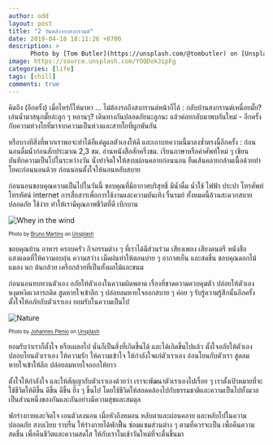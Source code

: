 ```yaml
---
author: odd
layout: post
title: "2 วันหลังจากสงกรานต์"
date: 2019-04-18 18:11:26 +0700
description: >
      Photo by [Tom Butler](https://unsplash.com/@tombutler) on [Unsplash](https://unsplash.com/)
image: https://source.unsplash.com/YOQDokJipFg
categories: [life]
tags: [chill]
comments: true
---
```

คิดถึง (อีกครั้ง) เมื่อไหร่ก็ให้มาหา ... ไม่ต้องรอถึงสงกรานต์หน้าก็ได้ : กลับบ้านสงกรานต์เหนื่อยมั๊ย? เล่นน้ำมาสนุกมั๊ยล่ะลูก ๆ หลานๆ? เดินทางกันปลอดภัยนะลูกนะ แล้วค่อยกลับมาพบกันใหม่ - อีกครั้งกับความห่วงใยที่มาจากความเป็นห่วงและสายใยที่ผูกพันกัน

หรือบางทีสิ่งที่พวกเราพอจะทำได้ก็แค่ดูแลตัวเองให้ดี และเอาบทความนี้มาลงซ้ำตรงนี้อีกครั้ง : ก่อนนอนดื่มน้ำก่อนสักประมาณ 2,3 ชม. อ่านหนังสือสักครึ่งชม. เรียนภาษาหรือคำศัพท์ใหม่ ๆ เขียนบันทึกความเป็นไปในระหว่างวัน นั่งทำจิตใจให้สงบผ่อนคลายก่อนนอน ยืดเส้นคลายกล้ามเนื้อด้วยท่าโยคะก่อนนอนด้วย ก่อนนอนตั้งใจให้นอนหลับสบาย

ก่อนนอนขอบคุณความเป็นไปในวันนี้ ขอบคุณที่มีอากาศบริสุทธิ์ มีน้ำดื่ม น้ำใช้ ไฟฟ้า ประปา โทรศัพท์ โทรทัศน์ internet การสื่อสารเพื่อการใช้งานและความบันเทิง รื่นรมย์ ทั้งหมดนี้ล้วนสะดวกสบาย ปลอดภัย ใช้ง่าย ทำให้เรามีคุณภาพชีวิตที่ดี เบิกบาน

![Whey in the wind](https://source.unsplash.com/k1_UO1MGszs/400x267)

<sup><sub>Photo by [Bruno Martins](https://unsplash.com/@brunus) on [Unsplash](https://unsplash.com/)</sub></sup>

ขอบคุณบ้าน อาหาร ครอบครัว กิจกรรมต่าง ๆ ที่เราได้มีส่วนร่วม เสียงเพลง เสียงดนตรี หนังสือ แสงแดดที่ให้ความอบอุ่น ความสว่าง เม็ดฝนทำให้ตอนบ่าย ๆ อากาศเย็น และสดชื่น ขอบคุณดอกไม้ แมลง นก ต้นกล้วย เครือกล้วยที่เป็นทั้งผลไม้และขนม

ก่อนนอนทบทวนตัวเอง อภัยให้ตัวเองในความผิดพลาด เรื่องที่ขาดความควบคุมตัว ปล่อยให้ตัวเองหงุดหงิดเวลารถติด สูดหายใจเข้าลึก ๆ ปล่อยลมหายใจออกสบาย ๆ ค่อย ๆ รับรู้ความรู้สึกนั้นอีกครั้ง ตั้งใจให้อภัยกับตัวเราเอง ยอมรับในความเป็นไป

![Nature](https://source.unsplash.com/roeAB9ZiurQ/400x267)

<sup><sub>Photo by [Johannes Plenio](https://unsplash.com/@jplenio) on [Unsplash](https://unsplash.com/)</sub></sup>

ยอมรับว่าเราก็ตั้งใจ หรือเผลอไป นั่นก็เป็นสิ่งที่เกิดขึ้นได้ และได้เกิดขึ้นไปแล้ว ตั้งใจอภัยให้ตัวเอง ปลอบโยนตัวเราเอง ให้ความรัก ให้ความเข้าใจ ให้กำลังใจแก่ตัวเราเอง อ่อนโยนกับตัวเรา สูดลมหายใจเข้าให้ลึก ปล่อยลมหายใจออกให้ยาว

ตั้งใจให้กำลังใจ และให้สัญญากับตัวเราเองด้วยว่า เราจะพัฒนาตัวเราเองไปเรื่อย ๆ เราตั้งเป้าหมายที่จะใช้ชีวิตให้ดีขึ้น ดีขึ้น ดีขึ้น ยิ่ง ๆ ขึ้นไป โดยใช้ชีวิตให้สอดคล้องไปกับธรรมชาติและความเป็นไปทั้งมวล เป็นส่วนหนึ่งของกันและกันอย่างมีความสุขและสมดุล

พักร่างกายและจิตใจ เอนตัวลงนอน เมื่อหัวถึงหมอน หลับตาและผ่อนคลาย และหลับไปในความปลอดภัย สงบเงียบ ราบรื่น ให้ร่างกายได้พักฟื้น ซ่อมแซมส่วนต่าง ๆ ตามที่ควรจะเป็น เพื่อคืนความสดชื่น เพื่อคืนชีวิตและความสดใส ให้กับเราในเช้าวันใหม่ที่จะตื่นขึ้นมา
